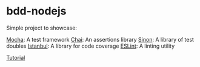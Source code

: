 # bdd-nodejs
Simple project to showcase:

[Mocha](https://mochajs.org/): A test framework
[Chai](https://www.chaijs.com/): An assertions library
[Sinon](https://sinonjs.org/): A library of test doubles
[Istanbul](https://istanbul.js.org/): A library for code coverage
[ESLint](https://eslint.org/): A linting utility

[Tutorial](https://developer.ibm.com/tutorials/learn-nodejs-unit-testing-in-nodejs/#get-the-code)
